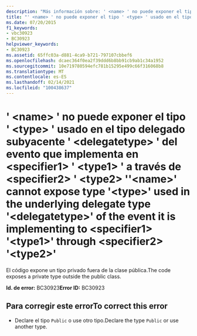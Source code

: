 ```yaml
---
description: "Más información sobre: ' <name> ' no puede exponer el tipo ' <type> ' usado en el tipo delegado subyacente ' <delegatetype> ' del evento que implementa en <specifier1> ' <type1> ' a través de <specifier2> ' <type2> '"
title: "' <name> ' no puede exponer el tipo ' <type> ' usado en el tipo delegado subyacente ' <delegatetype> ' del evento que implementa en <specifier1> ' <type1> ' a través de <specifier2> ' <type2> '"
ms.date: 07/20/2015
f1_keywords:
- vbc30923
- BC30923
helpviewer_keywords:
- BC30923
ms.assetid: 65ffc03a-d881-4ca9-b721-797107cbbef6
ms.openlocfilehash: dcaec364f0ea2f39ddd6b8bb91cb9ab1c34a1952
ms.sourcegitcommit: 10e719780594efc781b15295e499c66f316068b8
ms.translationtype: MT
ms.contentlocale: es-ES
ms.lasthandoff: 02/14/2021
ms.locfileid: "100438637"
---
```

# <a name="name-cannot-expose-type-type-used-in-the-underlying-delegate-type-delegatetype-of-the-event-it-is-implementing-to-specifier1-type1-through-specifier2-type2"></a><span data-ttu-id="2e5e2-103">' \<name> ' no puede exponer el tipo ' \<type> ' usado en el tipo delegado subyacente ' \<delegatetype> ' del evento que implementa en \<specifier1> ' \<type1> ' a través de \<specifier2> ' \<type2> '</span><span class="sxs-lookup"><span data-stu-id="2e5e2-103">'\<name>' cannot expose type '\<type>' used in the underlying delegate type '\<delegatetype>' of the event it is implementing to \<specifier1> '\<type1>' through \<specifier2> '\<type2>'</span></span>

<span data-ttu-id="2e5e2-104">El código expone un tipo privado fuera de la clase pública.</span><span class="sxs-lookup"><span data-stu-id="2e5e2-104">The code exposes a private type outside the public class.</span></span>  
  
 <span data-ttu-id="2e5e2-105">**Id. de error:** BC30923</span><span class="sxs-lookup"><span data-stu-id="2e5e2-105">**Error ID:** BC30923</span></span>  
  
## <a name="to-correct-this-error"></a><span data-ttu-id="2e5e2-106">Para corregir este error</span><span class="sxs-lookup"><span data-stu-id="2e5e2-106">To correct this error</span></span>  
  
- <span data-ttu-id="2e5e2-107">Declare el tipo `Public` o use otro tipo.</span><span class="sxs-lookup"><span data-stu-id="2e5e2-107">Declare the type `Public` or use another type.</span></span>
